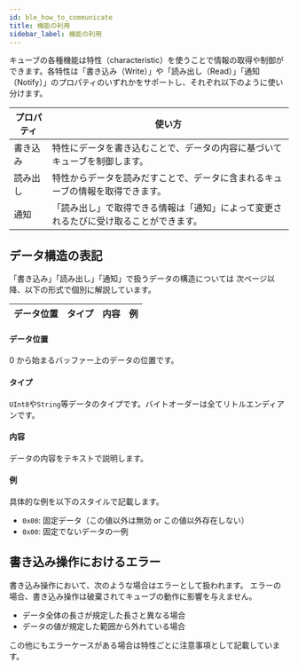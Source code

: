 ```yaml
---
id: ble_how_to_communicate
title: 機能の利用
sidebar_label: 機能の利用
---
```


キューブの各種機能は特性（characteristic）を使うことで情報の取得や制御ができます。各特性は「書き込み（Write）」や「読み出し（Read）」「通知（Notify）」のプロパティのいずれかをサポートし、それぞれ以下のように使い分けます。

| プロパティ | 使い方                                                                                 |
| ---------- | -------------------------------------------------------------------------------------- |
| 書き込み   | 特性にデータを書き込むことで、データの内容に基づいてキューブを制御します。             |
| 読み出し   | 特性からデータを読みだすことで、データに含まれるキューブの情報を取得できます。         |
| 通知       | 「読み出し」で取得できる情報は「通知」によって変更されるたびに受け取ることができます。 |

## データ構造の表記

「書き込み」「読み出し」「通知」で扱うデータの構造については
次ページ以降、以下の形式で個別に解説しています。

| データ位置 | タイプ | 内容 | 例  |
| ---------- | ------ | ---- | --- |


#### データ位置

0 から始まるバッファー上のデータの位置です。

#### タイプ

`UInt8`や`String`等データのタイプです。バイトオーダーは全てリトルエンディアンです。

#### 内容

データの内容をテキストで説明します。

#### 例

具体的な例を以下のスタイルで記載します。

- <span fixed>`0x00`</span>: 固定データ（この値以外は無効 or この値以外存在しない）
- `0x00`: 固定でないデータの一例

## 書き込み操作におけるエラー

書き込み操作において、次のような場合はエラーとして扱われます。
エラーの場合、書き込み操作は破棄されてキューブの動作に影響を与えません。

- データ全体の長さが規定した長さと異なる場合
- データの値が規定した範囲から外れている場合

この他にもエラーケースがある場合は特性ごとに注意事項として記載しています。
